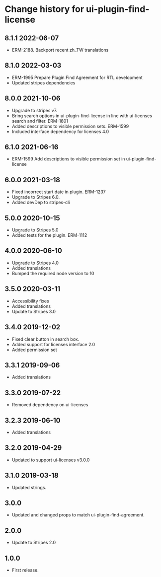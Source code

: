 # Change history for ui-plugin-find-license

## 8.1.1 2022-06-07
* ERM-2188. Backport recent zh_TW translations
## 8.1.0 2022-03-03
* ERM-1995 Prepare Plugin Find Agreement for RTL development
* Updated stripes dependencies
## 8.0.0 2021-10-06
* Upgrade to stripes v7.
* Bring search options in ui-plugin-find-license in line with ui-licenses search and filter. ERM-1601
* Added descriptions to visible permission sets. ERM-1599
* Included interface dependency for licenses 4.0

## 6.1.0 2021-06-16
* ERM-1599 Add descriptions to visible permission set in ui-plugin-find-license

## 6.0.0 2021-03-18
* Fixed incorrect start date in plugin. ERM-1237
* Upgrade to Stripes 6.0.
* Added devDep to stripes-cli

## 5.0.0 2020-10-15
* Upgrade to Stripes 5.0
* Added tests for the plugin. ERM-1112

## 4.0.0 2020-06-10
* Upgrade to Stripes 4.0
* Added translations
* Bumped the required node version to 10

## 3.5.0 2020-03-11
* Accessibility fixes
* Added translations
* Update to Stripes 3.0

## 3.4.0 2019-12-02
* Fixed clear button in search box.
* Added support for licenses interface 2.0
* Added permission set

## 3.3.1 2019-09-06
* Added translations

## 3.3.0 2019-07-22
* Removed dependency on ui-licenses

## 3.2.3 2019-06-10
* Added translations

## 3.2.0 2019-04-29
* Updated to support ui-licenses v3.0.0

## 3.1.0 2019-03-18
* Updated strings.

## 3.0.0
* Updated and changed props to match ui-plugin-find-agreement.

## 2.0.0
* Update to Stripes 2.0

## 1.0.0

* First release.
